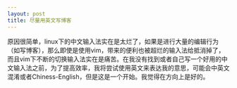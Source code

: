 ```yaml
---
layout: post
title: 尽量用英文写博客
---
```


原因很简单，linux下的中文输入法实在是太烂了，如果是进行大量的编辑行为（如写博客），那么即使是使用vim，带来的便利也被超烂的输入法给抵消掉了，而且vim下不断的切换输入法实在是痛苦。在我没有找到或者自己写一个好用的中文输入法之前，为了提高效率，我将尝试使用英文来表达我的意思，可能会中英文混淆或者Chiness-English，但是这是一个开始。我觉得在方向上是好的。
